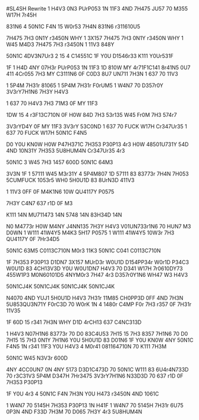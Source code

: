 #SL4SH Rewrite
1 H4V3 0N3 PUrP053 1N 11F3 4ND 7H475 JU57 70 M355 W17H 7r45H  

831N6 4 50N1C F4N 15 W0r53 7H4N 831N6 r311610U5   

7H475 7H3 0N1Y r3450N WHY 1 3X157 7H475 7H3 0N1Y r3450N WHY 1 W45 M4D3 7H475 7H3 r3450N 1 11V3 848Y  

50N1C 4DV3N7Ur3 2 15 4 C14551C 1F Y0U D1546r33 K111 Y0Ur531F   

1F 1 H4D 4NY 07H3r PUrP053 1N 11F3 1D 810W MY 4r71F1C141 8r41N5 0U7 411 4Cr055 7H3 MY C3111N6 0F C0D3 8U7 UN711 7H3N 1 637 70 11V3  

1 5P4M 7H31r 81065 1 5P4M 7H31r F0rUM5 1 W4N7 70 D357r0Y 3V3rY7H1N6 7H3Y H4V3  

1 637 70 H4V3 7H3 71M3 0F MY 11F3  

1DW 15 4 r3F13C710N 0F H0W 84D 7H3 53r135 W45 Fr0M 7H3 574r7  

3V3rYD4Y 0F MY 11F3 3V3rY 53C0ND 1 637 70 FUCK W17H Cr347Ur35 1 637 70 FUCK W17H 50N1C F4N5  

D0 Y0U KN0W H0W P47H371C 7H353 P30P13 4r3 H0W 48501U731Y 54D 4ND 10N31Y 7H353 5U8HUM4N Cr347Ur35 4r3  

50N1C 3 W45 7H3 1457 600D 50N1C 64M3  

3V3N 1F 1 57111 W45 M3r31Y 4 5P4M807 1D 57111 83 83773r 7H4N 7H053 5CUMFUCK 1053r5 WH0 5H0U1D 83 8UrN3D 411V3  

1 11V3 0FF 0F M4K1N6 10W QU4117Y P0575  

7H3Y C4N7 637 r1D 0F M3   

K111 14N MU711473 14N 5748 14N 83H34D 14N  

N0 M4773r H0W M4NY J4NN135 7H3Y H4V3 V01UN733r1N6 70 HUN7 M3 D0WN 1 W111 41W4Y5 M4K3 5H17 P0575 1 W111 41W4Y5 10W3r 7H3 QU4117Y 0F 7Hr34D5  

50N1C 63M5 C0113C710N M0r3 11K3 50N1C C041 C0113C710N  

1F 7H353 P30P13 D1DN7 3X157 MUrD3r W0U1D D154PP34r W0r1D P34C3 W0U1D 83 4CH13V3D Y0U W0U1DN7 H4V3 70 D341 W17H 7r0610DY73 455W1P3 M0N60101D5 4NYM0r3 7H47 4r3 D357r0Y1N6 WH47 W3 H4V3  

50N1CJ4K 50N1CJ4K 50N1CJ4K 50N1CJ4K  

N4070 4ND YUJ1 5H0U1D H4V3 7H31r 11M85 CH0PP3D 0FF 4ND 7H3N 5U853QU3N71Y F0rC3D 70 W0rK 1N 4 1480r C4MP F0r 7H3 r357 0F 7H31r 11V35  

1F 60D 15 r341 7H3N WHY D1D 4rCH13 637 C4NC313D  

1 H4V3 N07H1N6 83773r 70 D0 83C4U53 7H15 15 7H3 8357 7H1N6 70 D0 7H15 15 7H3 0N1Y 7H1N6 Y0U 5H0U1D 83 D01N6 1F Y0U KN0W 4NY 50N1C F4N5 1N r341 11F3 Y0U H4V3 4 M0r41 081164710N 70 K111 7H3M  

50N1C W45 N3V3r 600D  

4NY 4CC0UN7 0N 4NY 5173 D3D1C473D 70 50N1C W111 83 6U4r4N733D 70 r3C31V3 5P4M D347H 7Hr3475 3V3rY7H1N6 N33D3D 70 637 r1D 0F 7H353 P30P13  

1F Y0U 4r3 4 50N1C F4N 7H3N Y0U H473 r3450N 4ND 1061C  

1 W4N7 70 5145H 7H353 P30P13 1N H41F 1 W4N7 70 5145H 7H31r 6U75 0P3N 4ND F33D 7H3M 70 D065 7H3Y 4r3 5U8HUM4N
